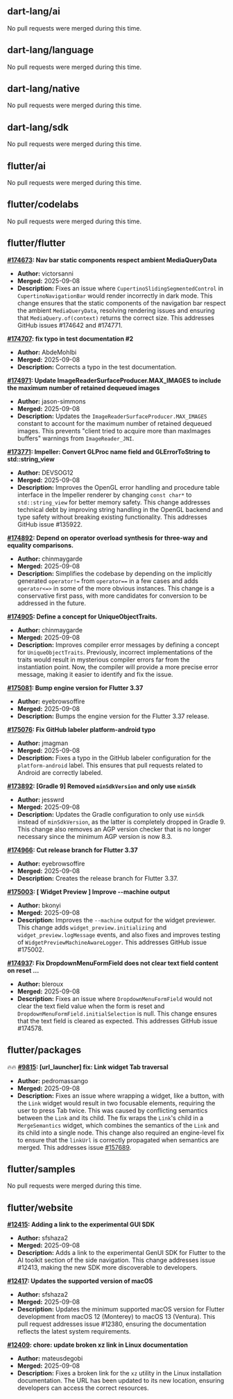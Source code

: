 ## dart-lang/ai

No pull requests were merged during this time.


## dart-lang/language

No pull requests were merged during this time.


## dart-lang/native

No pull requests were merged during this time.


## dart-lang/sdk

No pull requests were merged during this time.


## flutter/ai

No pull requests were merged during this time.


## flutter/codelabs

No pull requests were merged during this time.


## flutter/flutter

**[#174673](https://github.com/flutter/flutter/pull/174673): Nav bar static components respect ambient MediaQueryData**
  - **Author:** victorsanni
  - **Merged:** 2025-09-08
  - **Description:** Fixes an issue where `CupertinoSlidingSegmentedControl` in `CupertinoNavigationBar` would render incorrectly in dark mode. This change ensures that the static components of the navigation bar respect the ambient `MediaQueryData`, resolving rendering issues and ensuring that `MediaQuery.of(context)` returns the correct size. This addresses GitHub issues #174642 and #174771.

**[#174707](https://github.com/flutter/flutter/pull/174707): fix typo in test documentation #2**
  - **Author:** AbdeMohlbi
  - **Merged:** 2025-09-08
  - **Description:** Corrects a typo in the test documentation.

**[#174971](https://github.com/flutter/flutter/pull/174971): Update ImageReaderSurfaceProducer.MAX_IMAGES to include the maximum number of retained dequeued images**
  - **Author:** jason-simmons
  - **Merged:** 2025-09-08
  - **Description:** Updates the `ImageReaderSurfaceProducer.MAX_IMAGES` constant to account for the maximum number of retained dequeued images. This prevents "client tried to acquire more than maxImages buffers" warnings from `ImageReader_JNI`.

**[#173771](https://github.com/flutter/flutter/pull/173771): Impeller: Convert GLProc name field and GLErrorToString to std::string_view**
  - **Author:** DEVSOG12
  - **Merged:** 2025-09-08
  - **Description:** Improves the OpenGL error handling and procedure table interface in the Impeller renderer by changing `const char*` to `std::string_view` for better memory safety. This change addresses technical debt by improving string handling in the OpenGL backend and type safety without breaking existing functionality. This addresses GitHub issue #135922.

**[#174892](https://github.com/flutter/flutter/pull/174892): Depend on operator overload synthesis for three-way and equality comparisons.**
  - **Author:** chinmaygarde
  - **Merged:** 2025-09-08
  - **Description:** Simplifies the codebase by depending on the implicitly generated `operator!=` from `operator==` in a few cases and adds `operator<=>` in some of the more obvious instances. This change is a conservative first pass, with more candidates for conversion to be addressed in the future.

**[#174905](https://github.com/flutter/flutter/pull/174905): Define a concept for UniqueObjectTraits.**
  - **Author:** chinmaygarde
  - **Merged:** 2025-09-08
  - **Description:** Improves compiler error messages by defining a concept for `UniqueObjectTraits`. Previously, incorrect implementations of the traits would result in mysterious compiler errors far from the instantiation point. Now, the compiler will provide a more precise error message, making it easier to identify and fix the issue.

**[#175081](https://github.com/flutter/flutter/pull/175081): Bump engine version for Flutter 3.37**
  - **Author:** eyebrowsoffire
  - **Merged:** 2025-09-08
  - **Description:** Bumps the engine version for the Flutter 3.37 release.

**[#175076](https://github.com/flutter/flutter/pull/175076): Fix GitHub labeler platform-android typo**
  - **Author:** jmagman
  - **Merged:** 2025-09-08
  - **Description:** Fixes a typo in the GitHub labeler configuration for the `platform-android` label. This ensures that pull requests related to Android are correctly labeled.

**[#173892](https://github.com/flutter/flutter/pull/173892): [Gradle 9] Removed `minSdkVersion` and only use `minSdk`**
  - **Author:** jesswrd
  - **Merged:** 2025-09-08
  - **Description:** Updates the Gradle configuration to only use `minSdk` instead of `minSdkVersion`, as the latter is completely dropped in Gradle 9. This change also removes an AGP version checker that is no longer necessary since the minimum AGP version is now 8.3.

**[#174966](https://github.com/flutter/flutter/pull/174966): Cut release branch for Flutter 3.37**
  - **Author:** eyebrowsoffire
  - **Merged:** 2025-09-08
  - **Description:** Creates the release branch for Flutter 3.37.

**[#175003](https://github.com/flutter/flutter/pull/175003): [ Widget Preview ] Improve --machine output**
  - **Author:** bkonyi
  - **Merged:** 2025-09-08
  - **Description:** Improves the `--machine` output for the widget previewer. This change adds `widget_preview.initializing` and `widget_preview.logMessage` events, and also fixes and improves testing of `WidgetPreviewMachineAwareLogger`. This addresses GitHub issue #175002.

**[#174937](https://github.com/flutter/flutter/pull/174937): Fix DropdownMenuFormField does not clear text field content on reset …**
  - **Author:** bleroux
  - **Merged:** 2025-09-08
  - **Description:** Fixes an issue where `DropdownMenuFormField` would not clear the text field value when the form is reset and `DropdownMenuFormField.initialSelection` is null. This change ensures that the text field is cleared as expected. This addresses GitHub issue #174578.


## flutter/packages

🔥🔥 **[#9815](https://github.com/flutter/packages/pull/9815): [url_launcher] fix: Link widget Tab traversal**
  - **Author:** pedromassango
  - **Merged:** 2025-09-08
  - **Description:** Fixes an issue where wrapping a widget, like a button, with the `Link` widget would result in two focusable elements, requiring the user to press Tab twice. This was caused by conflicting semantics between the `Link` and its child. The fix wraps the `Link`'s child in a `MergeSemantics` widget, which combines the semantics of the `Link` and its child into a single node. This change also required an engine-level fix to ensure that the `linkUrl` is correctly propagated when semantics are merged. This addresses issue [#157689](https://github.com/flutter/flutter/issues/157689).


## flutter/samples

No pull requests were merged during this time.


## flutter/website

**[#12415](https://github.com/flutter/website/pull/12415): Adding a link to the experimental GUI SDK**
  - **Author:** sfshaza2
  - **Merged:** 2025-09-08
  - **Description:** Adds a link to the experimental GenUI SDK for Flutter to the AI toolkit section of the side navigation. This change addresses issue #12413, making the new SDK more discoverable to developers.

**[#12417](https://github.com/flutter/website/pull/12417): Updates the supported version of macOS**
  - **Author:** sfshaza2
  - **Merged:** 2025-09-08
  - **Description:** Updates the minimum supported macOS version for Flutter development from macOS 12 (Monterey) to macOS 13 (Ventura). This pull request addresses issue #12380, ensuring the documentation reflects the latest system requirements.

**[#12409](https://github.com/flutter/website/pull/12409): chore: update broken xz link in Linux documentation**
  - **Author:** mateusdegobi
  - **Merged:** 2025-09-08
  - **Description:** Fixes a broken link for the `xz` utility in the Linux installation documentation. The URL has been updated to its new location, ensuring developers can access the correct resources.


